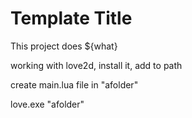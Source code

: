 # Template Title

This project does ${what}


working with love2d, install it, add to path

create main.lua file in "afolder"

love.exe "afolder"
